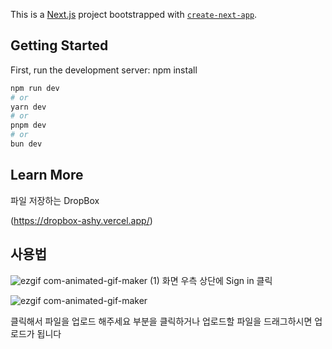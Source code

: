 This is a [Next.js](https://nextjs.org/) project bootstrapped with [`create-next-app`](https://github.com/vercel/next.js/tree/canary/packages/create-next-app).

## Getting Started

First, run the development server:
npm install

```bash
npm run dev
# or
yarn dev
# or
pnpm dev
# or
bun dev
```



## Learn More

파일 저장하는 DropBox

(https://dropbox-ashy.vercel.app/)

## 사용법

![ezgif com-animated-gif-maker (1)](https://github.com/happy8131/DropBox/assets/70251881/ff25d238-fb00-4169-a974-24d55441890a)
화면 우측 상단에 Sign in 클릭


![ezgif com-animated-gif-maker](https://github.com/happy8131/DropBox/assets/70251881/e5747267-47ab-4e84-a55c-071bb2b79e74)

클릭해서 파일을 업로드 해주세요 부분을 클릭하거나 업로드할 파일을 드래그하시면 업로드가 됩니다
